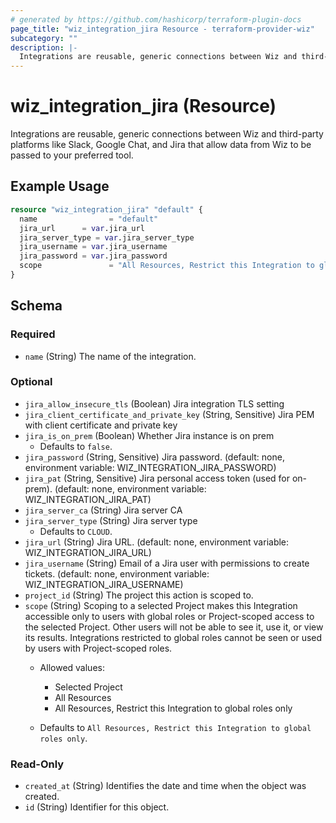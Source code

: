```yaml
---
# generated by https://github.com/hashicorp/terraform-plugin-docs
page_title: "wiz_integration_jira Resource - terraform-provider-wiz"
subcategory: ""
description: |-
  Integrations are reusable, generic connections between Wiz and third-party platforms like Slack, Google Chat, and Jira that allow data from Wiz to be passed to your preferred tool.
---
```


# wiz_integration_jira (Resource)

Integrations are reusable, generic connections between Wiz and third-party platforms like Slack, Google Chat, and Jira that allow data from Wiz to be passed to your preferred tool.

## Example Usage

```terraform
resource "wiz_integration_jira" "default" {
  name                = "default"
  jira_url      = var.jira_url
  jira_server_type = var.jira_server_type
  jira_username = var.jira_username
  jira_password = var.jira_password
  scope               = "All Resources, Restrict this Integration to global roles only"
}
```

<!-- schema generated by tfplugindocs -->
## Schema

### Required

- `name` (String) The name of the integration.

### Optional

- `jira_allow_insecure_tls` (Boolean) Jira integration TLS setting
- `jira_client_certificate_and_private_key` (String, Sensitive) Jira PEM with client certificate and private key
- `jira_is_on_prem` (Boolean) Whether Jira instance is on prem
    - Defaults to `false`.
- `jira_password` (String, Sensitive) Jira password. (default: none, environment variable: WIZ_INTEGRATION_JIRA_PASSWORD)
- `jira_pat` (String, Sensitive) Jira personal access token (used for on-prem). (default: none, environment variable: WIZ_INTEGRATION_JIRA_PAT)
- `jira_server_ca` (String) Jira server CA
- `jira_server_type` (String) Jira server type
    - Defaults to `CLOUD`.
- `jira_url` (String) Jira URL. (default: none, environment variable: WIZ_INTEGRATION_JIRA_URL)
- `jira_username` (String) Email of a Jira user with permissions to create tickets. (default: none, environment variable: WIZ_INTEGRATION_JIRA_USERNAME)
- `project_id` (String) The project this action is scoped to.
- `scope` (String) Scoping to a selected Project makes this Integration accessible only to users with global roles or Project-scoped access to the selected Project. Other users will not be able to see it, use it, or view its results. Integrations restricted to global roles cannot be seen or used by users with Project-scoped roles. 
    - Allowed values: 
        - Selected Project
        - All Resources
        - All Resources, Restrict this Integration to global roles only

    - Defaults to `All Resources, Restrict this Integration to global roles only`.

### Read-Only

- `created_at` (String) Identifies the date and time when the object was created.
- `id` (String) Identifier for this object.
